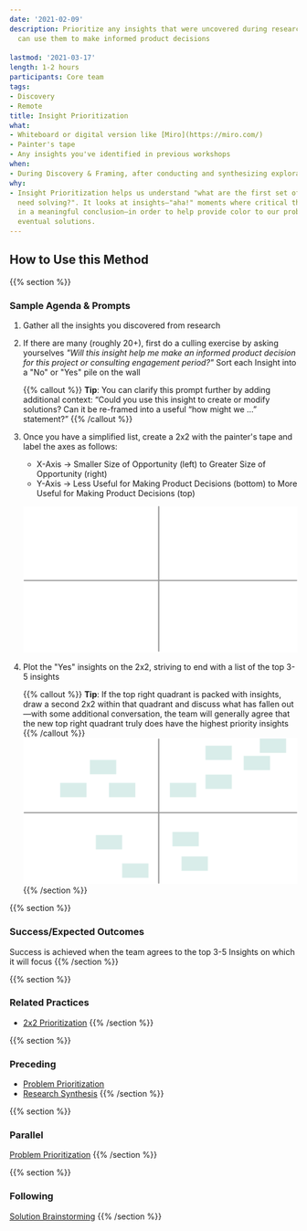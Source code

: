 ```yaml
---
date: '2021-02-09'
description: Prioritize any insights that were uncovered during research so the team
  can use them to make informed product decisions

lastmod: '2021-03-17'
length: 1-2 hours
participants: Core team
tags:
- Discovery
- Remote
title: Insight Prioritization
what:
- Whiteboard or digital version like [Miro](https://miro.com/)
- Painter's tape
- Any insights you've identified in previous workshops
when:
- During Discovery & Framing, after conducting and synthesizing exploratory research.
why:
- Insight Prioritization helps us understand "what are the first set of problems that
  need solving?". It looks at insights—"aha!" moments where critical thinking results
  in a meaningful conclusion—in order to help provide color to our problem space and
  eventual solutions.
---
```


## How to Use this Method

{{% section %}}
### Sample Agenda & Prompts
1. Gather all the insights you discovered from research     

1. If there are many (roughly 20+), first do a culling exercise by asking yourselves _"Will this insight help me make an informed product decision for this project or consulting engagement period?"_ Sort each Insight into a "No" or "Yes" pile on the wall

   {{% callout %}}
   **Tip**: You can clarify this prompt further by adding additional context: “Could you use this insight to create or modify solutions? Can it be re-framed into a useful “how might we …” statement?”
   {{% /callout %}}
1. Once you have a simplified list, create a 2x2 with the painter's tape and label the axes as follows:

   - X-Axis → Smaller Size of Opportunity (left) to Greater Size of Opportunity (right)
   - Y-Axis → Less Useful for Making Product Decisions (bottom) to More Useful for Making Product Decisions (top)
 
   ![Empty 2x2 diagram](images/step-3.png)

1. Plot the "Yes" insights on the 2x2, striving to end with a list of the top 3-5 insights

   {{% callout %}}
   **Tip**: If the top right quadrant is packed with insights, draw a second 2x2 within that quadrant and discuss what has fallen out—with some additional conversation, the team will generally agree that the new top right quadrant truly does have the highest priority insights
   {{% /callout %}}
![2x2 diagram showing stickies in each quadrant](images/step-4.png)
{{% /section %}}

{{% section %}}
### Success/Expected Outcomes
Success is achieved when the team agrees to the top 3-5 Insights on which it will focus
{{% /section %}}

{{% section %}}
### Related Practices
- [2x2 Prioritization](/practices/2x2)
{{% /section %}}

{{% section %}}
### Preceding
- [Problem Prioritization](/practices/problem-prioritization)
- [Research Synthesis](/practices/research-synthesis)
{{% /section %}}

{{% section %}}
### Parallel

[Problem Prioritization](/practices/problem-prioritization)
{{% /section %}}

{{% section %}}
### Following

[Solution Brainstorming](/practices/solution-brainstorming)
{{% /section %}}